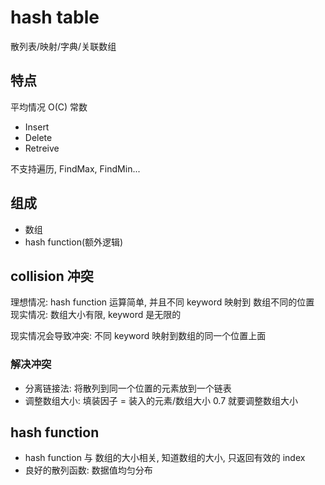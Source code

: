 # hash table

散列表/映射/字典/关联数组

## 特点

平均情况 O(C) 常数

- Insert
- Delete
- Retreive

不支持遍历, FindMax, FindMin...

## 组成

- 数组
- hash function(额外逻辑)

## collision 冲突

理想情况: hash function 运算简单, 并且不同 keyword 映射到 数组不同的位置  
现实情况: 数组大小有限, keyword 是无限的  

现实情况会导致冲突: 不同 keyword 映射到数组的同一个位置上面  

### 解决冲突

- 分离链接法: 将散列到同一个位置的元素放到一个链表
- 调整数组大小: 填装因子 = 装入的元素/数组大小 0.7 就要调整数组大小

## hash function

- hash function 与 数组的大小相关, 知道数组的大小, 只返回有效的 index
- 良好的散列函数: 数据值均匀分布
